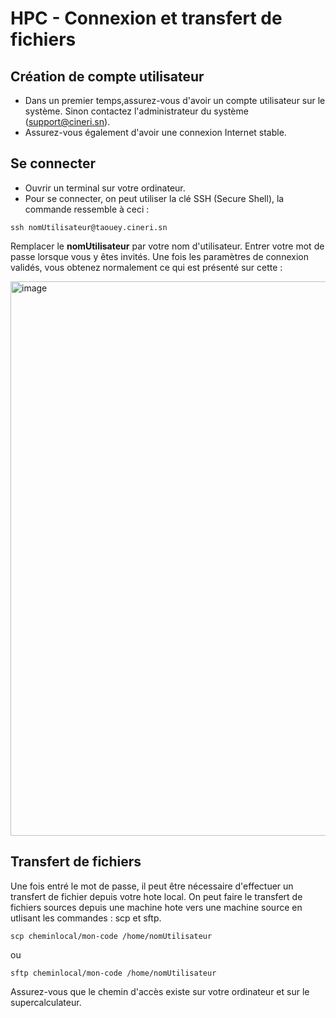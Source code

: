 # HPC - Connexion et transfert de fichiers
## Création de compte utilisateur
* Dans un premier temps,assurez-vous d'avoir un compte utilisateur sur le système. Sinon contactez l'administrateur du système (support@cineri.sn).
* Assurez-vous également d'avoir une connexion Internet stable.

## Se connecter
* Ouvrir un terminal sur votre ordinateur.
* Pour se connecter, on peut utiliser la clé SSH (Secure Shell), la commande ressemble à ceci :
```
ssh nomUtilisateur@taouey.cineri.sn
```
Remplacer le **nomUtilisateur** par votre nom d'utilisateur.
Entrer votre mot de passe lorsque vous y êtes invités.
Une fois les paramètres de connexion validés, vous obtenez normalement ce qui est présenté sur cette  :

<img width="887" alt="image" src="https://github.com/DiopBabacarEdu/TaoueY-HPC/assets/20286290/cde5ed07-04df-4df7-9411-e44e0c4b2515">


## Transfert de fichiers
Une fois entré le mot de passe, il peut être nécessaire d'effectuer un transfert de fichier depuis votre hote local.
On peut faire le transfert de fichiers sources depuis une machine hote vers une machine source en utlisant les commandes :
scp et sftp.

```
scp cheminlocal/mon-code /home/nomUtilisateur
```
 ou
 ```
sftp cheminlocal/mon-code /home/nomUtilisateur
```
Assurez-vous que le chemin d'accès existe sur votre ordinateur et sur le supercalculateur.

